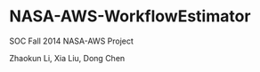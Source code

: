 NASA-AWS-WorkflowEstimator
==========================

SOC Fall 2014 NASA-AWS Project

Zhaokun Li, Xia Liu, Dong Chen
